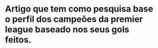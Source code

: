 # Artigo que tem como pesquisa base o perfil dos campeões da premier league baseado nos seus gols feitos.
